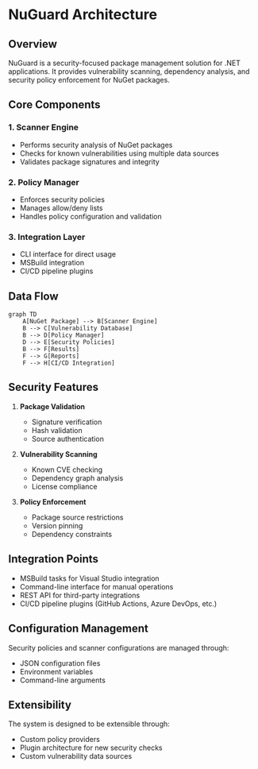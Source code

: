 # NuGuard Architecture

## Overview

NuGuard is a security-focused package management solution for .NET applications. It provides vulnerability scanning, dependency analysis, and security policy enforcement for NuGet packages.

## Core Components

### 1. Scanner Engine
- Performs security analysis of NuGet packages
- Checks for known vulnerabilities using multiple data sources
- Validates package signatures and integrity

### 2. Policy Manager
- Enforces security policies
- Manages allow/deny lists
- Handles policy configuration and validation

### 3. Integration Layer
- CLI interface for direct usage
- MSBuild integration
- CI/CD pipeline plugins

## Data Flow

```mermaid
graph TD
    A[NuGet Package] --> B[Scanner Engine]
    B --> C[Vulnerability Database]
    B --> D[Policy Manager]
    D --> E[Security Policies]
    B --> F[Results]
    F --> G[Reports]
    F --> H[CI/CD Integration]
```

## Security Features

1. **Package Validation**
   - Signature verification
   - Hash validation
   - Source authentication

2. **Vulnerability Scanning**
   - Known CVE checking
   - Dependency graph analysis
   - License compliance

3. **Policy Enforcement**
   - Package source restrictions
   - Version pinning
   - Dependency constraints

## Integration Points

- MSBuild tasks for Visual Studio integration
- Command-line interface for manual operations
- REST API for third-party integrations
- CI/CD pipeline plugins (GitHub Actions, Azure DevOps, etc.)

## Configuration Management

Security policies and scanner configurations are managed through:
- JSON configuration files
- Environment variables
- Command-line arguments

## Extensibility

The system is designed to be extensible through:
- Custom policy providers
- Plugin architecture for new security checks
- Custom vulnerability data sources
